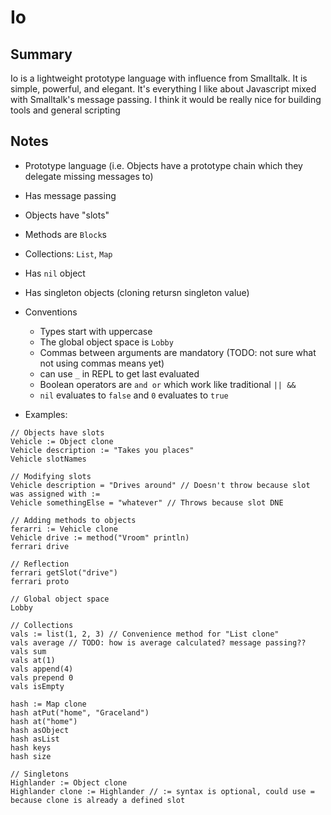 Io
===

## Summary

Io is a lightweight prototype language with influence from Smalltalk. It is simple, powerful, and elegant. It's everything I like about Javascript mixed with Smalltalk's message passing. I think it would be really nice for building tools and general scripting

## Notes

* Prototype language (i.e. Objects have a prototype chain which they delegate missing messages to)
* Has message passing
* Objects have "slots"
* Methods are `Block`s
* Collections: `List`, `Map`
* Has `nil` object
* Has singleton objects (cloning retursn singleton value)

* Conventions
  * Types start with uppercase
  * The global object space is `Lobby`
  * Commas between arguments are mandatory (TODO: not sure what not using commas means yet)
  * can use `_` in REPL to get last evaluated
  * Boolean operators are `and or` which work like traditional `|| &&`
  * `nil` evaluates to `false` and `0` evaluates to `true`

* Examples:
```io
// Objects have slots
Vehicle := Object clone
Vehicle description := "Takes you places"
Vehicle slotNames

// Modifying slots
Vehicle description = "Drives around" // Doesn't throw because slot was assigned with :=
Vehicle somethingElse = "whatever" // Throws because slot DNE

// Adding methods to objects
ferarri := Vehicle clone
Vehicle drive := method("Vroom" println)
ferrari drive

// Reflection
ferrari getSlot("drive")
ferrari proto

// Global object space
Lobby

// Collections
vals := list(1, 2, 3) // Convenience method for "List clone"
vals average // TODO: how is average calculated? message passing??
vals sum
vals at(1)
vals append(4)
vals prepend 0
vals isEmpty

hash := Map clone
hash atPut("home", "Graceland")
hash at("home")
hash asObject
hash asList
hash keys
hash size

// Singletons
Highlander := Object clone
Highlander clone := Highlander // := syntax is optional, could use = because clone is already a defined slot
```
